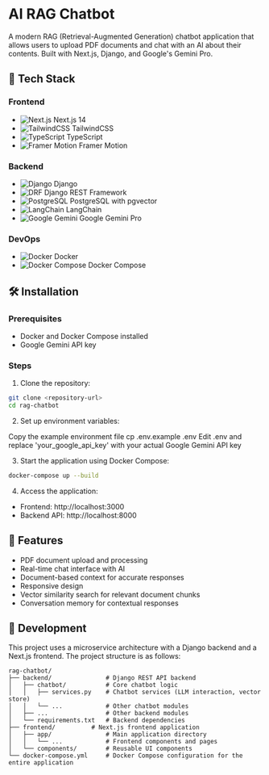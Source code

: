 # AI RAG Chatbot

A modern RAG (Retrieval-Augmented Generation) chatbot application that allows users to upload PDF documents and chat with an AI about their contents. Built with Next.js, Django, and Google's Gemini Pro.

## 🚀 Tech Stack

### Frontend
- ![Next.js](https://img.shields.io/badge/Next.js-000000?style=for-the-badge&logo=next.js&logoColor=white) Next.js 14
- ![TailwindCSS](https://img.shields.io/badge/Tailwind_CSS-38B2AC?style=for-the-badge&logo=tailwind-css&logoColor=white) TailwindCSS
- ![TypeScript](https://img.shields.io/badge/TypeScript-007ACC?style=for-the-badge&logo=typescript&logoColor=white) TypeScript
- ![Framer Motion](https://img.shields.io/badge/Framer_Motion-0055FF?style=for-the-badge&logo=framer&logoColor=white) Framer Motion

### Backend
- ![Django](https://img.shields.io/badge/Django-092E20?style=for-the-badge&logo=django&logoColor=white) Django
- ![DRF](https://img.shields.io/badge/Django_REST_Framework-092E20?style=for-the-badge&logo=django&logoColor=white) Django REST Framework
- ![PostgreSQL](https://img.shields.io/badge/PostgreSQL-316192?style=for-the-badge&logo=postgresql&logoColor=white) PostgreSQL with pgvector
- ![LangChain](https://img.shields.io/badge/LangChain-121212?style=for-the-badge&logo=chainlink&logoColor=white) LangChain
- ![Google Gemini](https://img.shields.io/badge/Google_Gemini-4285F4?style=for-the-badge&logo=google&logoColor=white) Google Gemini Pro

### DevOps
- ![Docker](https://img.shields.io/badge/Docker-2496ED?style=for-the-badge&logo=docker&logoColor=white) Docker
- ![Docker Compose](https://img.shields.io/badge/Docker_Compose-2496ED?style=for-the-badge&logo=docker&logoColor=white) Docker Compose

## 🛠️ Installation

### Prerequisites
- Docker and Docker Compose installed
- Google Gemini API key

### Steps

1. Clone the repository:

```bash
git clone <repository-url>
cd rag-chatbot
```

2. Set up environment variables:

Copy the example environment file
cp .env.example .env
Edit .env and replace 'your_google_api_key' with your actual Google Gemini API key

3. Start the application using Docker Compose:

```bash
docker-compose up --build
```

4. Access the application:
- Frontend: http://localhost:3000
- Backend API: http://localhost:8000

## 🌟 Features

- PDF document upload and processing
- Real-time chat interface with AI
- Document-based context for accurate responses
- Responsive design
- Vector similarity search for relevant document chunks
- Conversation memory for contextual responses

## 🔧 Development

This project uses a microservice architecture with a Django backend and a Next.js frontend.  The project structure is as follows:

```
rag-chatbot/
├── backend/               # Django REST API backend
│   ├── chatbot/           # Core chatbot logic
│   │   ├── services.py    # Chatbot services (LLM interaction, vector store)
│   │   └── ...            # Other chatbot modules
│   ├── ...                # Other backend modules
│   └── requirements.txt   # Backend dependencies
├── frontend/          # Next.js frontend application
│   ├── app/               # Main application directory
│   │   └── ...            # Frontend components and pages
│   └── components/        # Reusable UI components
└── docker-compose.yml     # Docker Compose configuration for the entire application
```


